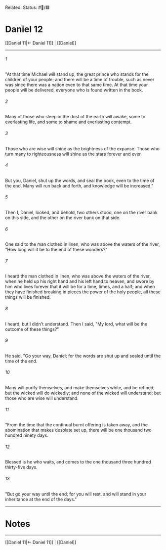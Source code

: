 Related:
Status: #📖/🟥
# Daniel 12

[[Daniel 11|← Daniel 11]] | [[Daniel]]
***



###### 1 
"At that time Michael will stand up, the great prince who stands for the children of your people; and there will be a time of trouble, such as never was since there was a nation even to that same time. At that time your people will be delivered, everyone who is found written in the book. 

###### 2 
Many of those who sleep in the dust of the earth will awake, some to everlasting life, and some to shame and everlasting contempt. 

###### 3 
Those who are wise will shine as the brightness of the expanse. Those who turn many to righteousness will shine as the stars forever and ever. 

###### 4 
But you, Daniel, shut up the words, and seal the book, even to the time of the end. Many will run back and forth, and knowledge will be increased." 

###### 5 
Then I, Daniel, looked, and behold, two others stood, one on the river bank on this side, and the other on the river bank on that side. 

###### 6 
One said to the man clothed in linen, who was above the waters of the river, "How long will it be to the end of these wonders?" 

###### 7 
I heard the man clothed in linen, who was above the waters of the river, when he held up his right hand and his left hand to heaven, and swore by him who lives forever that it will be for a time, times, and a half; and when they have finished breaking in pieces the power of the holy people, all these things will be finished. 

###### 8 
I heard, but I didn't understand. Then I said, "My lord, what will be the outcome of these things?" 

###### 9 
He said, "Go your way, Daniel; for the words are shut up and sealed until the time of the end. 

###### 10 
Many will purify themselves, and make themselves white, and be refined; but the wicked will do wickedly; and none of the wicked will understand; but those who are wise will understand. 

###### 11 
"From the time that the continual burnt offering is taken away, and the abomination that makes desolate set up, there will be one thousand two hundred ninety days. 

###### 12 
Blessed is he who waits, and comes to the one thousand three hundred thirty-five days. 

###### 13 
"But go your way until the end; for you will rest, and will stand in your inheritance at the end of the days."

---
# Notes


***
[[Daniel 11|← Daniel 11]] | [[Daniel]]
